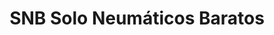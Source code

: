 ---
title: "SNB Solo Neumáticos Baratos"
url: /leganes/snb-solo-neumaticos-baratos/
shop: neumáticos
---
